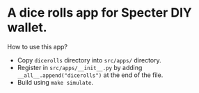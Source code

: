 # A dice rolls app for Specter DIY wallet. 

How to use this app?

- Copy `dicerolls` directory into `src/apps/` directory.
- Register in `src/apps/__init__.py` by adding `__all__.append("dicerolls")` at the end of the file.
- Build using `make simulate`. 


